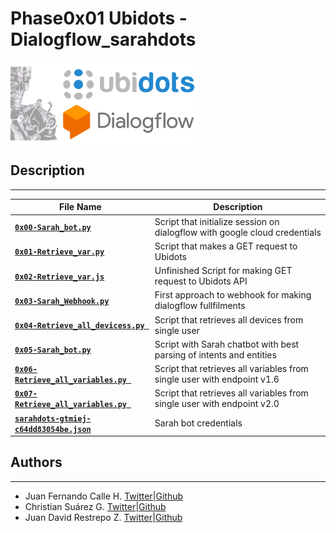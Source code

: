 # Phase0x01 Ubidots - Dialogflow_sarahdots

<img align="center" src="https://github.com/jdrestre/pictures-holberton-projects/blob/master/final_project/ReadmeUp.jpeg" width="60%"/>

## Description

---
File Name|Description
---|---
[**`0x00-Sarah_bot.py`**](https://github.com/johnconnor77/ubidots-dialogflow_sarahdots/blob/master/Phase0x01/0x00-Sarah_bot.py)| Script that initialize session on dialogflow with google cloud credentials
[**`0x01-Retrieve_var.py`**](https://github.com/johnconnor77/ubidots-dialogflow_sarahdots/blob/master/Phase0x01/0x01-Retrieve_var.py)| Script that makes a GET request to Ubidots
[**`0x02-Retrieve_var.js`**](https://github.com/johnconnor77/ubidots-dialogflow_sarahdots/blob/master/Phase0x01/0x02-Retrieve_var.js)| Unfinished Script for making GET request to Ubidots API
[**`0x03-Sarah_Webhook.py`**](https://github.com/johnconnor77/ubidots-dialogflow_sarahdots/blob/master/Phase0x01/0x03-Sarah_Webhook.py)| First approach to webhook for making dialogflow fullfilments
[**`0x04-Retrieve_all_devicess.py `**](https://github.com/johnconnor77/ubidots-dialogflow_sarahdots/blob/master/Phase0x01/0x06-Retrieve_all_variables.py )| Script that retrieves all devices from single user
[**`0x05-Sarah_bot.py`**](https://github.com/johnconnor77/ubidots-dialogflow_sarahdots/blob/master/Phase0x01/0x05-Sarah_bot.py)| Script with Sarah chatbot with best parsing of intents and entities
[**`0x06-Retrieve_all_variables.py `**](https://github.com/johnconnor77/ubidots-dialogflow_sarahdots/blob/master/Phase0x01/0x06-Retrieve_all_variables.py )| Script that retrieves all variables from single user with endpoint v1.6
[**`0x07-Retrieve_all_variables.py `**](https://github.com/johnconnor77/ubidots-dialogflow_sarahdots/blob/master/Phase0x01/0x07-Retrieve_all_variables.py )| Script that retrieves all variables from single user with endpoint v2.0
[**`sarahdots-gtmiej-c64dd83054be.json`**](https://github.com/johnconnor77/ubidots-dialogflow_sarahdots/blob/master/Phase0x01/sarahdots-gtmiej-c64dd83054be.json)|Sarah bot credentials


## Authors
---
- Juan Fernando Calle H. [Twitter](https://twitter.com/jfcalleh)|[Github](https://github.com/johnconnor77)
- Christian Suárez G. [Twitter](https://twitter.com/MetaAlchemist)|[Github](https://github.com/Thorlak2202)
- Juan David Restrepo Z. [Twitter](https://twitter.com/jdrestre)|[Github](https://github.com/jdrestre)

